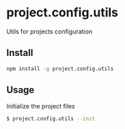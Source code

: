 # project.config.utils
Utils for projects configuration


## Install

```bash
npm install -g project.config.utils
```

## Usage

Initialize the project files

```bash
$ project.config.utils --init
```
